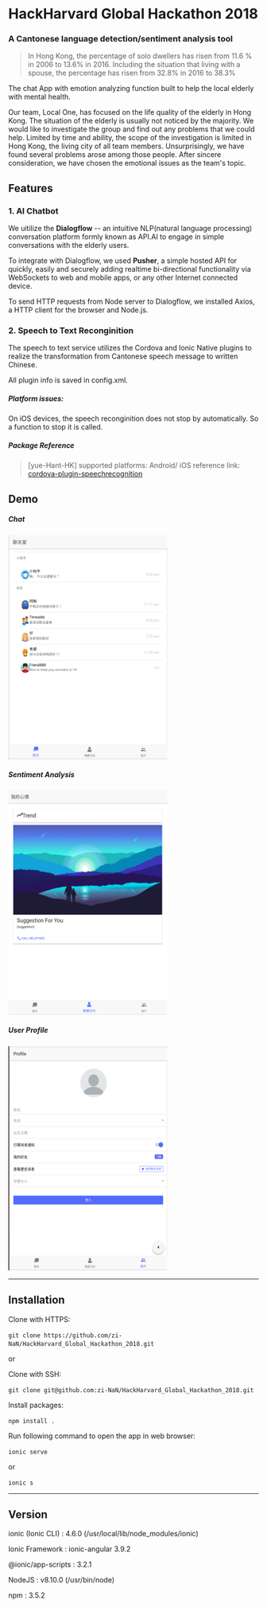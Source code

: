 # HackHarvard Global Hackathon 2018

### A Cantonese language detection/sentiment analysis tool

> In Hong Kong, the percentage of solo dwellers has risen from 11.6 % in 2006 to 13.6% in 2016. Including the situation that living with a spouse, the percentage has risen from 32.8% in 2016 to 38.3%

The chat App with emotion analyzing function built to help the local elderly with mental health.

Our team, Local One, has focused on the life quality of the elderly in Hong Kong. The situation of the elderly is usually not noticed by the majority. We would like to investigate the group and find out any problems that we could help. Limited by time and ability, the scope of the investigation is limited in Hong Kong, the living city of all team members. Unsurprisingly,  we have found several problems arose among those people. After sincere consideration, we have chosen the emotional issues as the team's topic. 

## Features

### 1. AI Chatbot

We uitilize the **Dialogflow** -- an intuitive NLP(natural language processing) conversation platform formly known as API.AI to engage in simple conversations with the elderly users. 

To integrate with Dialogflow, we used **Pusher**, a simple hosted API for quickly, easily and securely adding realtime bi-directional functionality via WebSockets to web and mobile apps, or any other Internet connected device.

To send HTTP requests from Node server to Dialogflow, we installed Axios, a HTTP client for the browser and Node.js.

### 2. Speech to Text Reconginition 

The speech to text service utilizes the Cordova and Ionic Native plugins to realize the transformation from Cantonese speech message to written Chinese.

All plugin info is saved in config.xml.

##### Platform issues:

On iOS devices, the speech reconginition does not stop by automatically. So a function to stop it is called.

##### Package Reference

> [yue-Hant-HK]
> supported platforms: Android/ iOS
> reference link: [cordova-plugin-speechrecognition](https://github.com/pbakondy/cordova-plugin-speechrecognition)

## Demo

##### Chat

<img src="/src/assets/imgs/demo/chat.png" alt="chat" width="320" height="450"/>

##### Sentiment Analysis

<img src="/src/assets/imgs/demo/mood.png" alt="mood" width="320" height="450"/>

##### User Profile

<img src="/src/assets/imgs/demo/profile.png" alt="mood" width="320" height="450"/>

----------------------------------------------------------
## Installation

Clone with HTTPS:

`git clone https://github.com/zi-NaN/HackHarvard_Global_Hackathon_2018.git`

or 

Clone with SSH:

`git clone git@github.com:zi-NaN/HackHarvard_Global_Hackathon_2018.git`

Install packages:

`npm install .`

Run following command to open the app in web browser:

`ionic serve`  

or 

`ionic s`

----------------------------------------------------------
## Version
ionic (Ionic CLI)  : 4.6.0 (/usr/local/lib/node_modules/ionic)

Ionic Framework    : ionic-angular 3.9.2

@ionic/app-scripts : 3.2.1

NodeJS : v8.10.0 (/usr/bin/node)

npm    : 3.5.2
